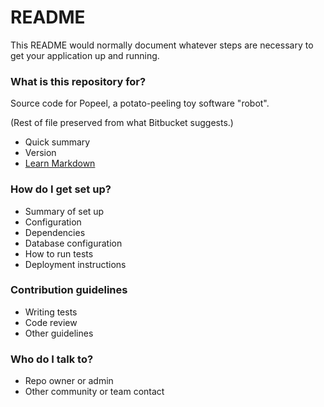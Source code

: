 # README #

This README would normally document whatever steps are necessary to get your application up and running.

### What is this repository for? ###

Source code for Popeel, a potato-peeling toy software "robot".


(Rest of file preserved from what Bitbucket suggests.)

* Quick summary
* Version
* [Learn Markdown](https://bitbucket.org/tutorials/markdowndemo)

### How do I get set up? ###

* Summary of set up
* Configuration
* Dependencies
* Database configuration
* How to run tests
* Deployment instructions

### Contribution guidelines ###

* Writing tests
* Code review
* Other guidelines

### Who do I talk to? ###

* Repo owner or admin
* Other community or team contact
